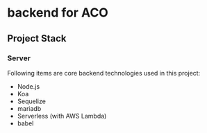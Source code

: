 # backend for ACO

## Project Stack

### Server

Following items are core backend technologies used in this project:

- Node.js
- Koa
- Sequelize
- mariadb
- Serverless (with AWS Lambda)
- babel
